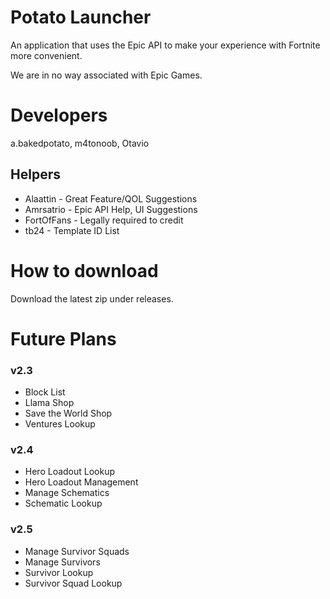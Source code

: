 # Potato Launcher
An application that uses the Epic API to make your experience with Fortnite more convenient.

We are in no way associated with Epic Games.

# Developers
a.bakedpotato, m4tonoob, Otavio
## Helpers
- Alaattin - Great Feature/QOL Suggestions
- Amrsatrio - Epic API Help, UI Suggestions
- FortOfFans - Legally required to credit
- tb24 - Template ID List

# How to download
Download the latest zip under releases.

# Future Plans
### v2.3
- Block List
- Llama Shop
- Save the World Shop
- Ventures Lookup
### v2.4
- Hero Loadout Lookup
- Hero Loadout Management
- Manage Schematics
- Schematic Lookup
### v2.5
- Manage Survivor Squads
- Manage Survivors
- Survivor Lookup
- Survivor Squad Lookup
